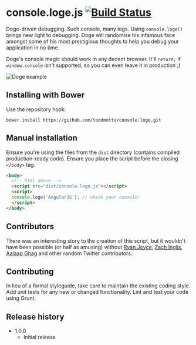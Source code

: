 # console.loge.js [![Build Status](https://travis-ci.org/toddmotto/console.loge.png)](https://travis-ci.org/toddmotto/console.loge)

Doge-driven debugging. Such console, many logs. Using `console.loge()` brings new light to debugging. Doge will randomise his infamous face amongst some of his most prestigious thoughts to help you debug your application in no time.

Doge's console magic should work in any decent browser. It'll `return;` if `window.console` isn't supported, so you can even leave it in production ;)

![Doge example](http://i.imgur.com/kuvEhlK.png)

## Installing with Bower
Use the repository hook:

```
bower install https://github.com/toddmotto/console.loge.git
```

## Manual installation
Ensure you're using the files from the `dist` directory (contains compiled production-ready code). Ensure you place the script before the closing `</body>` tag.
  
```html
<body>
  <!-- html above -->
  <script src="dist/console.loge.js"></script>
  <script>
  console.loge('AngularJS'); // check your console!
  </script>
</body>
```

## Contributors
There was an interesting story to the creation of this script, but it wouldn't have been possible (or half as amusing) without [Ryan Joyce](https://twitter.com/ryn_j), [Zach Inglis](https://twitter.com/zachinglis), [Aalaap Ghag](https://twitter.com/aalaap) and other random Twitter contributors.

## Contributing
In lieu of a formal styleguide, take care to maintain the existing coding style. Add unit tests for any new or changed functionality. Lint and test your code using Grunt.

## Release history

- 1.0.0
  - Initial release
